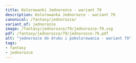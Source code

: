 ```yaml
---
title: Kolorowanki Jednorożce - wariant 79
description: Kolorowanka Jednorozce - wariant 79
canonical: /fantasy/jednorozce/
variant_of: jednorozce
image: /fantasy/jednorozce/79/jednorozce-79.svg
pdf: /fantasy/jednorozce/79/jednorozce-79.pdf
alt: "jednorozce do druku i pokolorowania - wariant 79"
tags:
- fantasy
- jednorozce
---
```

